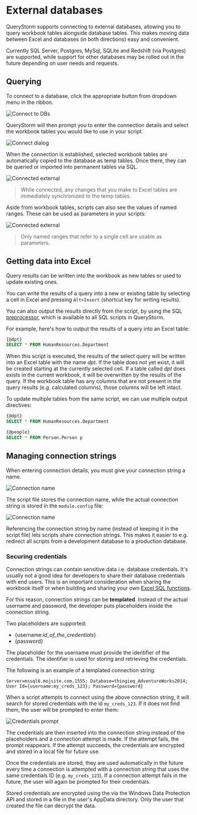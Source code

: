 # External databases

QueryStorm supports connecting to external databases, allowing you to query workbook tables alongside database tables. This makes moving data between Excel and databases (in both directions) easy and convenient.

Currently SQL Server, Postgres, MySql, SQLite and Redshift (via Postgres) are supported, while support for other databases may be rolled out in the future depending on user needs and requests.

## Querying

To connect to a database, click the appropriate button from dropdown menu in the ribbon.

![Connect to DBs](../../Images/other_scripts.png)

QueryStorm will then prompt you to enter the connection details and select the workbook tables you would like to use in your script.

![Connect dialog](../../Images/connect_dialog.png)

When the connection is established, selected workbook tables are automatically copied to the database as temp tables. Once there, they can be queried or imported into permanent tables via SQL.

![Connected external](../../Images/connected_external.png?v=1 "Connected to external SQL Server")

> While connected, any changes that you make to Excel tables are immediately synchronized to the temp tables.

Aside from workbook tables, scripts can also see the values of named ranges. These can be used as parameters in your scripts:

![Connected external](../../Images/sql_cell_parameter.png "Connected to external SQL Server")

> Only named ranges that refer to a single cell are usable as parameters.

## Getting data into Excel

Query results can be written into the workbook as new tables or used to update existing ones.

You can write the results of a query into a new or existing table by selecting a cell in Excel and pressing `Alt+Insert` (shortcut key for writing results).

You can also output the results directly from the script, by using the SQL [preprocessor](todo), which is available to all SQL scripts in QueryStorm.

For example, here's how to output the results of a query into an Excel table:

```sql
{@dpt}
SELECT * FROM HumanResources.Department
```

When this script is executed, the results of the select query will be written into an Excel table with the name *dpt*. If the table does not yet exist, it will be created starting at the currently selected cell. If a table called *dpt* does exists in the current workbook, it will be overwritten by the results of the query. If the workbook table has any columns that are not present in the query results (e.g. calculated columns), those columns will be left intact.

To update multiple tables from the same script, we can use multiple output directives:

```sql
{@dpt}
SELECT * FROM HumanResources.Department

{@people}
SELECT * FROM Person.Person p
```

## Managing connection strings

When entering connection details, you must give your connection string a name.

![Connection name](../../Images/connection_name_1.png)

The script file stores the connection name, while the actual connection string is stored in the `module.config` file:

![Connection name](../../Images/connection_name_2.png)

Referencing the connection string by name (instead of keeping it in the script file) lets scripts share connection strings. This makes it easier to e.g. redirect all scripts from a development database to a production database.

### Securing credentials

Connection strings can contain sensitive data i.e. database credentials. It's usually not a good idea for developers to share their database credentials with end users. This is an important consideration when sharing the workbook itself or when building and sharing your own [Excel SQL functions](todo).

For this reason, connection strings can be **templated**. Instead of the actual username and password, the developer puts placeholders inside the connection string.

Two placeholders are supported:

- {username:*id_of_the_credentials*}
- {password}

The placeholder for the username must provide the identifier of the credentials. The identifier is used for storing and retrieving the credentials.

The following is an example of a templated connection string:

```
Server=mssql6.mojsite.com,1555; Database=thingieq_AdventureWorks2014; User Id={username:my_creds_123}; Password={password}
```

When a script attempts to connect using the above connection string, it will search for stored credentials with the id `my_creds_123`. If it does not find them, the user will be prompted to enter them:

![Credentials prompt](../../Images/credentials_prompt.png)

The credentials are then inserted into the connection string instead of the placeholders and a connection attempt is made. If the attempt fails, the prompt reappears. If the attempt succeeds, the credentials are encrypted and stored in a local file for future use.

Once the credentials are stored, they are used automatically in the future every time a connection is attempted with a connection string that uses the same credentials ID (e.g. `my_creds_123`). If a connection attempt fails in the future, the user will again be prompted for their credentials.

Stored credentials are encrypted using the via the Windows Data Protection API and stored in a file in the user's AppData directory. Only the user that created the file can decrypt the data.
